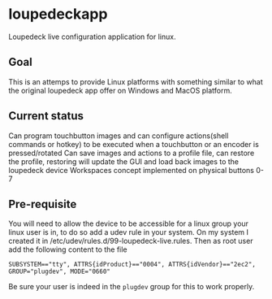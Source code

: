# loupedeckapp

Loupedeck live configuration application for linux. 

## Goal

This is an attemps to provide Linux platforms with something similar to what the original loupedeck app offer on Windows and MacOS platform.

## Current status

Can program touchbutton images and can configure actions(shell commands or hotkey) to be executed when a touchbutton or an encoder is pressed/rotated
Can save images and actions to a profile file, can restore the profile, restoring will update the GUI and load back images to the loupedeck device 
Workspaces concept implemented on physical buttons 0-7

## Pre-requisite

You will need to allow the device to be accessible for a linux group your linux user is in, to do so add a udev rule in your system.
On my system I created it in /etc/udev/rules.d/99-loupedeck-live.rules.
Then as root user add the following content to the file

```
SUBSYSTEM=="tty", ATTRS{idProduct}=="0004", ATTRS{idVendor}=="2ec2", GROUP="plugdev", MODE="0660"
```

Be sure your user is indeed in the `plugdev` group for this to work properly.


